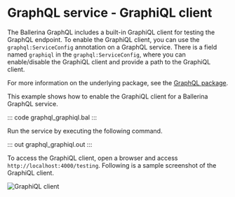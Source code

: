 # GraphQL service - GraphiQL client

The Ballerina GraphQL includes a built-in GraphiQL client for testing the GraphQL endpoint. To enable the GraphiQL client, you can use the `graphql:ServiceConfig` annotation on a GraphQL service. There is a field named `graphiql` in the `graphql:ServiceConfig`, where you can enable/disable the GraphiQL client and provide a path to the GraphiQL client.

For more information on the underlying package, see the [GraphQL package](https://lib.ballerina.io/ballerina/graphql/latest/).

This example shows how to enable the GraphiQL client for a Ballerina GraphQL service.

::: code graphql_graphiql.bal :::

Run the service by executing the following command.

::: out graphql_graphiql.out :::

To access the GraphiQL client, open a browser and access `http://localhost:4000/testing`. Following is a sample screenshot of the GraphiQL client.

![GraphiQL client](/learn/by-example/images/graphiql-client.png "GraphiQL Client")

